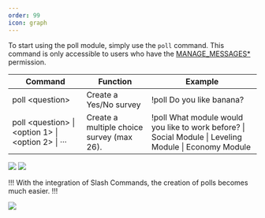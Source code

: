 ```yaml
---
order: 99
icon: graph
---
```


To start using the poll module, simply use the `poll` command. This command is only accessible to users who have the [MANAGE_MESSAGES\*](https://discord.com/developers/docs/topics/permissions) permission.

| Command                                                | Function                                         | Example                                                                                                                                 |
| ------------------------------------------------------ | ----------------------------------------------- | --------------------------------------------------------------------------------------------------------------------------------------- |
| poll \<question>                                       | Create a Yes/No survey                   | !poll Do you like banana?                                                                                                                  |
| poll \<question> \| \<option 1> \| \<option 2> \| ···  | Create a multiple choice survey (max 26).| !poll What module would you like to work before? \| Social Module \| Leveling Module \| Economy Module |

![](https://cdn.discordapp.com/attachments/925135972251881482/925146663134302239/simplepoll.png) ![](https://cdn.discordapp.com/attachments/925135972251881482/925146662928809994/multiplepoll.png)

!!!
With the integration of Slash Commands, the creation of polls becomes much easier.
!!!

![](https://cdn.discordapp.com/attachments/925135972251881482/925146753626435655/unknown.png)